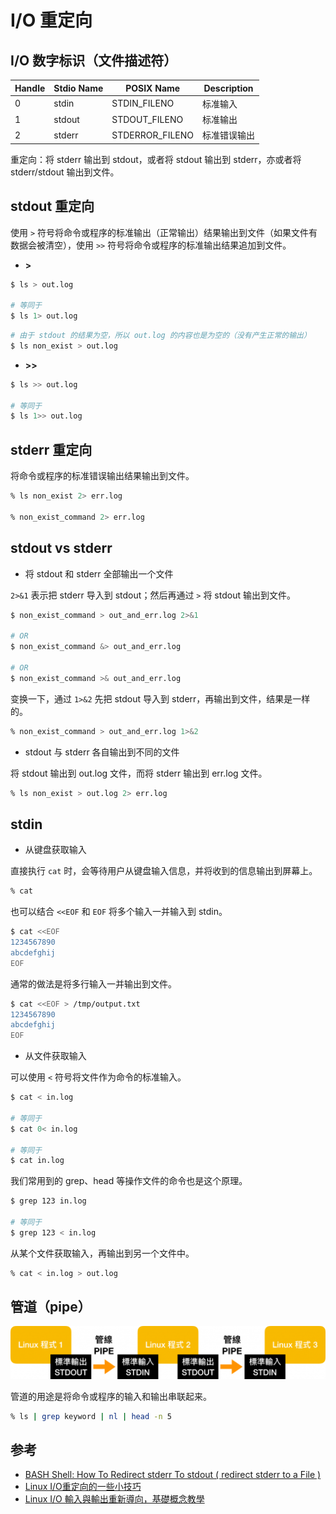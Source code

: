 # I/O 重定向

## I/O 数字标识（文件描述符）

| Handle | Stdio Name | POSIX Name      | Description  |
| ------ | ---------- | --------------- | ------------ |
| 0      | stdin      | STDIN_FILENO    | 标准输入     |
| 1      | stdout     | STDOUT_FILENO   | 标准输出     |
| 2      | stderr     | STDERROR_FILENO | 标准错误输出 |

重定向：将 stderr 输出到 stdout，或者将 stdout 输出到 stderr，亦或者将 stderr/stdout 输出到文件。

## stdout 重定向

使用 `>` 符号将命令或程序的标准输出（正常输出）结果输出到文件（如果文件有数据会被清空），使用 `>>` 符号将命令或程序的标准输出结果追加到文件。

* **>**

```bash
$ ls > out.log

# 等同于
$ ls 1> out.log
```

```bash
# 由于 stdout 的结果为空，所以 out.log 的内容也是为空的（没有产生正常的输出）
$ ls non_exist > out.log
```

* **>>**

```bash
$ ls >> out.log

# 等同于
$ ls 1>> out.log
```

## stderr 重定向

将命令或程序的标准错误输出结果输出到文件。

```bash
% ls non_exist 2> err.log

% non_exist_command 2> err.log
```

## stdout vs stderr

* 将 stdout 和 stderr 全部输出一个文件

`2>&1` 表示把 stderr 导入到 stdout；然后再通过 `>` 将 stdout 输出到文件。

```bash
$ non_exist_command > out_and_err.log 2>&1

# OR
$ non_exist_command &> out_and_err.log

# OR
$ non_exist_command >& out_and_err.log
```

变换一下，通过 `1>&2` 先把 stdout 导入到 stderr，再输出到文件，结果是一样的。

```bash
% non_exist_command > out_and_err.log 1>&2
```

* stdout 与 stderr 各自输出到不同的文件

将 stdout 输出到 out.log 文件，而将 stderr 输出到 err.log 文件。

```bash
% ls non_exist > out.log 2> err.log
```

## stdin

* 从键盘获取输入

直接执行 `cat` 时，会等待用户从键盘输入信息，并将收到的信息输出到屏幕上。

```bash
% cat
```

也可以结合 `<<EOF` 和 `EOF` 将多个输入一并输入到 stdin。

```bash
$ cat <<EOF
1234567890
abcdefghij
EOF
```

通常的做法是将多行输入一并输出到文件。

```bash
$ cat <<EOF > /tmp/output.txt
1234567890
abcdefghij
EOF
```

* 从文件获取输入

可以使用 `<` 符号将文件作为命令的标准输入。

```bash
$ cat < in.log

# 等同于
$ cat 0< in.log

# 等同于
$ cat in.log
```

我们常用到的 grep、head 等操作文件的命令也是这个原理。

```bash
$ grep 123 in.log

# 等同于
$ grep 123 < in.log
```

从某个文件获取输入，再输出到另一个文件中。

```bash
% cat < in.log > out.log
```

## 管道（pipe）

![Linux Pipe](../.images/linux-pipe.png)

管道的用途是将命令或程序的输入和输出串联起来。

```bash
% ls | grep keyword | nl | head -n 5
```

## 参考

* [BASH Shell: How To Redirect stderr To stdout ( redirect stderr to a File )](https://www.cyberciti.biz/faq/redirecting-stderr-to-stdout/)
* [Linux I/O重定向的一些小技巧](https://www.ibm.com/developerworks/cn/linux/l-iotips/index.html)
* [Linux I/O 輸入與輸出重新導向，基礎概念教學](https://blog.gtwang.org/linux/linux-io-input-output-redirection-operators/)